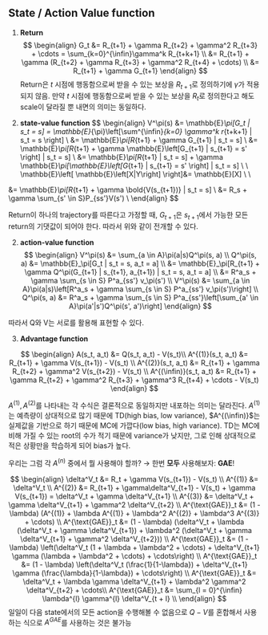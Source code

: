 
## State / Action Value function

1. **Return**
$$
\begin{align}
G_t &= R_{t+1} + \gamma R_{t+2} + \gamma^2 R_{t+3} + \cdots = \sum_{k=0}^{\infin}\gamma^k R_{t+k+1} \\ 
&= R_{t+1} + \gamma (R_{t+2} + \gamma R_{t+3} + \gamma^2 R_{t+4} + \cdots) \\
&= R_{t+1} + \gamma G_{t+1}
\end{align}
$$
Return은 $t$ 시점에 행동함으로써 받을 수 있는 보상을 $R_{t+1}$로 정의하기에 $\gamma$가 적용되지 않음. 만약 $t$ 시점에 행동함으로써 받을 수 있는 보상을 $R_{t}$로 정의한다고 해도 scale이 달라질 뿐 내면의 의미는 동일하다.


2. **state-value function** 
$$
\begin{align}
V^\pi(s) &= \mathbb{E}_\pi[G_t  | s_t = s] = \mathbb{E}_{\pi}\left[\sum^{\infin}_{k=0} \gamma^k r_{t+k+1} | s_t = s  \right] \\
&= \mathbb{E}_\pi[R_{t+1} + \gamma G_{t+1} | s_t = s] \\
&= \mathbb{E}_\pi[R_{t+1} + \gamma \mathbb{E}\left[G_{t+1} | s_{t+1} = s' \right] | s_t = s] \\
&= \mathbb{E}_\pi[R_{t+1} |  s_t = s] +  \gamma \mathbb{E}_\pi[\mathbb{E}\left[G_{t+1} | s_{t+1} = s' \right] | s_t = s] \\ \\
\mathbb{E}\left[ \mathbb{E}\left[X|Y\right] \right]&= \mathbb{E}[X] \\ \\

&= \mathbb{E}_\pi[R_{t+1} + \gamma \bold{V(s_{t+1})} | s_t = s] \\ 
&= R_s + \gamma \sum_{s' \in S}P_{ss'}V(s') \\
\end{align}
$$

Return이 하나의 trajectory를 따른다고 가정할 때, $G_{t+1}$은 $s_{t+1}$에서 가능한 모든 return의 기댓값이 되어야 한다. 따라서 위와 같이 전개할 수 있다.

2. **action-value function** 
$$
\begin{align}
V^\pi(s) &= \sum_{a \in A}\pi(a|s)Q^\pi(s, a) \\
Q^\pi(s, a) &= \mathbb{E}_\pi[G_t  | s_t = s, a_t = a] \\
&= \mathbb{E}_\pi[R_{t+1} + \gamma Q^\pi(G_{t+1} | s_{t+1}, a_{t+1})  | s_t = s, a_t = a] \\
&= R^a_s + \gamma \sum_{s \in S} P^a_{ss'} v_\pi(s') \\
V^\pi(s) &= \sum_{a \in A}\pi(a|s)\left[R^a_s + \gamma \sum_{s \in S} P^a_{ss'} v_\pi(s')\right] \\
Q^\pi(s, a) &= R^a_s + \gamma \sum_{s \in S} P^a_{ss'}\left[\sum_{a' \in A}\pi(a'|s')Q^\pi(s', a')\right]
\end{align}
$$

따라서 Q와 V는 서로를 활용해 표현할 수 있다. 

3. **Advantage function**

$$
\begin{align}
A(s_t, a_t) &= Q(s_t, a_t) - V(s_t)\\
A^{(1)}(s_t, a_t) &= R_{t+1} + \gamma V(s_{t+1}) - V(s_t) \\
A^{(2)}(s_t, a_t) &= R_{t+1} + \gamma R_{t+2} + \gamma^2 V(s_{t+2}) - V(s_t) \\
A^{(\infin)}(s_t, a_t) &= R_{t+1} + \gamma R_{t+2} + \gamma^2 R_{t+3} + \gamma^3 R_{t+4} + \cdots - V(s_t) 
\end{align}
$$

$A^{(1)}, A^{(2)}$를 나타내는 각 수식은 결론적으로 동일하지만 내포하는 의미는 달라진다. $A^{(1)}$는 예측량이 상대적으로 많기 때문에 TD(high bias, low variance), $A^{(\infin)}$는 실제값을 기반으로 하기 때문에 MC에 가깝다(low bias, high variance). TD는 MC에 비해 가질 수 있는 root의 수가 적기 때문에 variance가 낮지만, 그로 인해 상대적으로 적은 상황만을 학습하게 되어 bias가 높다.

우리는 그럼 각 $A^{(n)}$ 중에서 뭘 사용해야 할까? $\rightarrow$ 한번 **모두** 사용해보자: **GAE**!

$$
\begin{align}
\delta^V_t &= R_t + \gamma V(s_{t+1}) - V(s_t) \\
A^{(1)} &= \delta^V_t \\
A^{(2)} &= R_{t+1} + \gamma\delta^V_{t+1} - V(s_t) + \gamma V(s_{t+1}) =  \delta^V_t + \gamma \delta^V_{t+1} \\
A^{(3)} &=  \delta^V_t + \gamma \delta^V_{t+1} + \gamma^2 \delta^V_{t+2} \\
A^{\text{GAE}}_t &= (1 - \lambda) (A^{(1)} + \lambda A^{(1)} + \lambda^2 A^{(2)} + \lambda^3 A^{(3)} + \cdots) \\
A^{\text{GAE}}_t &= (1 - \lambda) (\delta^V_t + \lambda (\delta^V_t + \gamma \delta^V_{t+1}) + \lambda^2 (\delta^V_t +  \gamma \delta^V_{t+1} + \gamma^2 \delta^V_{t+2})) \\
A^{\text{GAE}}_t &= (1 - \lambda) \left(\delta^V_t (1 + \lambda + \lambda^2 + \cdots) + \delta^V_{t+1} \gamma (\lambda + \lambda^2 + \cdots) + \cdots\right) \\
A^{\text{GAE}}_t &= (1 - \lambda) \left(\delta^V_t (\frac{1}{1-\lambda}) + \delta^V_{t+1} \gamma  (\frac{\lambda}{1-\lambda}) + \cdots\right) \\
A^{\text{GAE}}_t &= \delta^V_t + \lambda \gamma \delta^V_{t+1} +  \lambda^2 \gamma^2 \delta^V_{t+2} + \cdots\\
A^{\text{GAE}}_t &= \sum_{l = 0}^{\infin} \lambda^{l} \gamma^{l}  \delta^V_{t + l} \\
\end{align}
$$
일일이 다음 state에서의 모든 action을 수행해볼 수 없음으로 $Q - V$를 혼합해서 사용하는 식으로 $A^{GAE}$를 사용하는 것은 불가능 